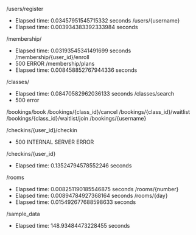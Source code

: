 /users/register
- Elapsed time: 0.03457951545715332 seconds
/users/{username}
- Elapsed time: 0.003934383392333984 seconds

/membership/
- Elapsed time: 0.03193545341491699 seconds
/membership/{user_id}/enroll
- 500 ERROR
/membership/plans
- Elapsed time: 0.008458852767944336 seconds

/classes/
- Elapsed time: 0.08470582962036133 seconds
/classes/search
- 500 error

/bookings/book
/bookings/{class_id}/cancel
/bookings/{class_id}/waitlist
/bookings/{class_id}/waitlist/join
/bookings/{username}

/checkins/{user_id}/checkin
- 500 INTERNAL SERVER ERROR
  
/checkins/{user_id}
- Elapsed time: 0.13524794578552246 seconds

/rooms
- Elapsed time: 0.008251190185546875 seconds
/rooms/{number}
- Elapsed time: 0.00894784927368164 seconds
/rooms/{day}
- Elapsed time: 0.015492677688598633 seconds


/sample_data
- Elapsed time: 148.93484473228455 seconds


